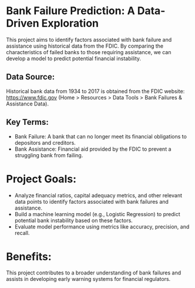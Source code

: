 # Bank Failure Prediction: A Data-Driven Exploration
This project aims to identify factors associated with bank failure and assistance using historical data from the FDIC. By comparing the characteristics of failed banks to those requiring assistance, we can develop a model to predict potential financial instability.
## Data Source: 
Historical bank data from 1934 to 2017 is obtained from the FDIC website: https://www.fdic.gov (Home > Resources > Data Tools > Bank Failures & Assistance Data).
## Key Terms:
- Bank Failure: A bank that can no longer meet its financial obligations to depositors and creditors.
- Bank Assistance: Financial aid provided by the FDIC to prevent a struggling bank from failing.
# Project Goals:
-	Analyze financial ratios, capital adequacy metrics, and other relevant data points to identify factors associated with bank failures and assistance.
-	Build a machine learning model (e.g., Logistic Regression) to predict potential bank instability based on these factors.
-	Evaluate model performance using metrics like accuracy, precision, and recall.
# Benefits:
This project contributes to a broader understanding of bank failures and assists in developing early warning systems for financial regulators.
